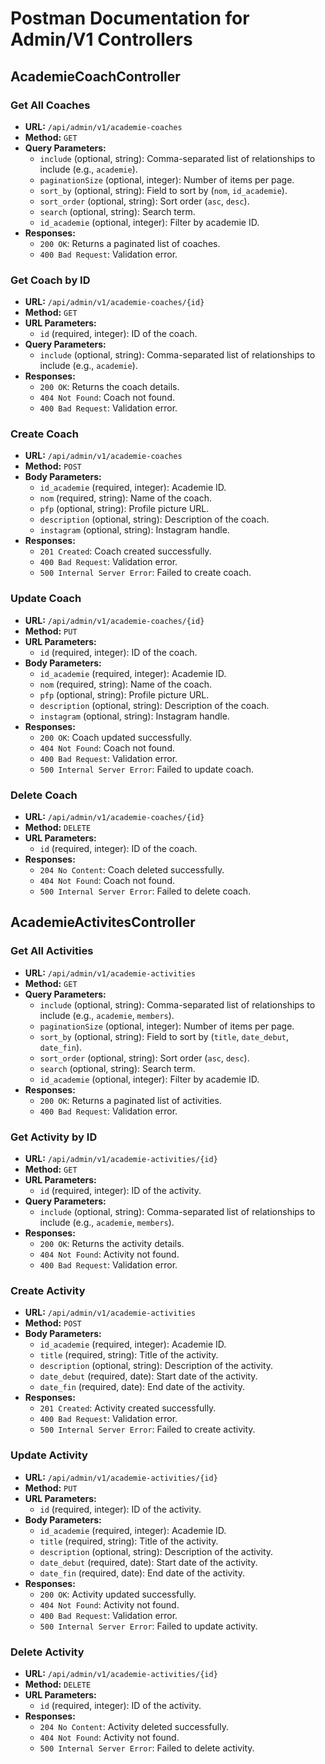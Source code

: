 # Postman Documentation for Admin/V1 Controllers

## AcademieCoachController

### Get All Coaches
- **URL:** `/api/admin/v1/academie-coaches`
- **Method:** `GET`
- **Query Parameters:**
  - `include` (optional, string): Comma-separated list of relationships to include (e.g., `academie`).
  - `paginationSize` (optional, integer): Number of items per page.
  - `sort_by` (optional, string): Field to sort by (`nom`, `id_academie`).
  - `sort_order` (optional, string): Sort order (`asc`, `desc`).
  - `search` (optional, string): Search term.
  - `id_academie` (optional, integer): Filter by academie ID.
- **Responses:**
  - `200 OK`: Returns a paginated list of coaches.
  - `400 Bad Request`: Validation error.

### Get Coach by ID
- **URL:** `/api/admin/v1/academie-coaches/{id}`
- **Method:** `GET`
- **URL Parameters:**
  - `id` (required, integer): ID of the coach.
- **Query Parameters:**
  - `include` (optional, string): Comma-separated list of relationships to include (e.g., `academie`).
- **Responses:**
  - `200 OK`: Returns the coach details.
  - `404 Not Found`: Coach not found.
  - `400 Bad Request`: Validation error.

### Create Coach
- **URL:** `/api/admin/v1/academie-coaches`
- **Method:** `POST`
- **Body Parameters:**
  - `id_academie` (required, integer): Academie ID.
  - `nom` (required, string): Name of the coach.
  - `pfp` (optional, string): Profile picture URL.
  - `description` (optional, string): Description of the coach.
  - `instagram` (optional, string): Instagram handle.
- **Responses:**
  - `201 Created`: Coach created successfully.
  - `400 Bad Request`: Validation error.
  - `500 Internal Server Error`: Failed to create coach.

### Update Coach
- **URL:** `/api/admin/v1/academie-coaches/{id}`
- **Method:** `PUT`
- **URL Parameters:**
  - `id` (required, integer): ID of the coach.
- **Body Parameters:**
  - `id_academie` (required, integer): Academie ID.
  - `nom` (required, string): Name of the coach.
  - `pfp` (optional, string): Profile picture URL.
  - `description` (optional, string): Description of the coach.
  - `instagram` (optional, string): Instagram handle.
- **Responses:**
  - `200 OK`: Coach updated successfully.
  - `404 Not Found`: Coach not found.
  - `400 Bad Request`: Validation error.
  - `500 Internal Server Error`: Failed to update coach.

### Delete Coach
- **URL:** `/api/admin/v1/academie-coaches/{id}`
- **Method:** `DELETE`
- **URL Parameters:**
  - `id` (required, integer): ID of the coach.
- **Responses:**
  - `204 No Content`: Coach deleted successfully.
  - `404 Not Found`: Coach not found.
  - `500 Internal Server Error`: Failed to delete coach.

## AcademieActivitesController

### Get All Activities
- **URL:** `/api/admin/v1/academie-activities`
- **Method:** `GET`
- **Query Parameters:**
  - `include` (optional, string): Comma-separated list of relationships to include (e.g., `academie`, `members`).
  - `paginationSize` (optional, integer): Number of items per page.
  - `sort_by` (optional, string): Field to sort by (`title`, `date_debut`, `date_fin`).
  - `sort_order` (optional, string): Sort order (`asc`, `desc`).
  - `search` (optional, string): Search term.
  - `id_academie` (optional, integer): Filter by academie ID.
- **Responses:**
  - `200 OK`: Returns a paginated list of activities.
  - `400 Bad Request`: Validation error.

### Get Activity by ID
- **URL:** `/api/admin/v1/academie-activities/{id}`
- **Method:** `GET`
- **URL Parameters:**
  - `id` (required, integer): ID of the activity.
- **Query Parameters:**
  - `include` (optional, string): Comma-separated list of relationships to include (e.g., `academie`, `members`).
- **Responses:**
  - `200 OK`: Returns the activity details.
  - `404 Not Found`: Activity not found.
  - `400 Bad Request`: Validation error.

### Create Activity
- **URL:** `/api/admin/v1/academie-activities`
- **Method:** `POST`
- **Body Parameters:**
  - `id_academie` (required, integer): Academie ID.
  - `title` (required, string): Title of the activity.
  - `description` (optional, string): Description of the activity.
  - `date_debut` (required, date): Start date of the activity.
  - `date_fin` (required, date): End date of the activity.
- **Responses:**
  - `201 Created`: Activity created successfully.
  - `400 Bad Request`: Validation error.
  - `500 Internal Server Error`: Failed to create activity.

### Update Activity
- **URL:** `/api/admin/v1/academie-activities/{id}`
- **Method:** `PUT`
- **URL Parameters:**
  - `id` (required, integer): ID of the activity.
- **Body Parameters:**
  - `id_academie` (required, integer): Academie ID.
  - `title` (required, string): Title of the activity.
  - `description` (optional, string): Description of the activity.
  - `date_debut` (required, date): Start date of the activity.
  - `date_fin` (required, date): End date of the activity.
- **Responses:**
  - `200 OK`: Activity updated successfully.
  - `404 Not Found`: Activity not found.
  - `400 Bad Request`: Validation error.
  - `500 Internal Server Error`: Failed to update activity.

### Delete Activity
- **URL:** `/api/admin/v1/academie-activities/{id}`
- **Method:** `DELETE`
- **URL Parameters:**
  - `id` (required, integer): ID of the activity.
- **Responses:**
  - `204 No Content`: Activity deleted successfully.
  - `404 Not Found`: Activity not found.
  - `500 Internal Server Error`: Failed to delete activity.
